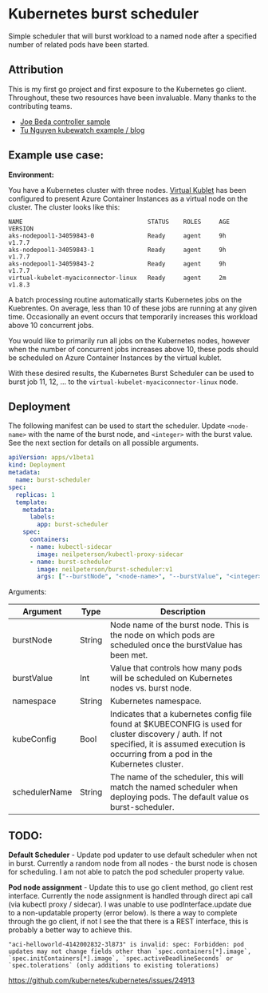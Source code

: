 # Kubernetes burst scheduler

Simple scheduler that will burst workload to a named node after a specified number of related pods have been started.

## Attribution

This is my first go project and first exposure to the Kubernetes go client. Throughout, these two resources have been invaluable. Many thanks to the contributing teams.

- [Joe Beda controller sample](https://github.com/jbeda/tgik-controller)
- [Tu Nguyen kubewatch example / blog](https://engineering.bitnami.com/articles/kubewatch-an-example-of-kubernetes-custom-controller.html)

## Example use case:

**Environment:**

You have a Kubernetes cluster with three nodes. [Virtual Kublet](https://github.com/virtual-kubelet/virtual-kubelet) has been configured to present Azure Container Instances as a virtual node on the cluster. The cluster looks like this:

```
NAME                                   STATUS    ROLES     AGE       VERSION
aks-nodepool1-34059843-0               Ready     agent     9h        v1.7.7
aks-nodepool1-34059843-1               Ready     agent     9h        v1.7.7
aks-nodepool1-34059843-2               Ready     agent     9h        v1.7.7
virtual-kubelet-myaciconnector-linux   Ready     agent     2m        v1.8.3
```

A batch processing routine automatically starts Kubernetes jobs on the Kuebrentes. On average, less than 10 of these jobs are running at any given time. Occasionally an event occurs that temporarily increases this workload above 10 concurrent jobs. 

You would like to primarily run all jobs on the Kubernetes nodes, however when the number of concurrent jobs increases above 10, these pods should be scheduled on Azure Container Instances by the virtual kublet.

With these desired results, the Kubernetes Burst Scheduler can be used to burst job 11, 12, ... to the `virtual-kubelet-myaciconnector-linux` node.

## Deployment

The following manifest can be used to start the scheduler. Update `<node-name>` with the name of the burst node, and `<integer>` with the burst value. See the next section for details on all possible arguments.

```yaml
apiVersion: apps/v1beta1
kind: Deployment
metadata:
  name: burst-scheduler
spec:
  replicas: 1
  template:
    metadata:
      labels:
        app: burst-scheduler
    spec:
      containers:
      - name: kubectl-sidecar
        image: neilpeterson/kubectl-proxy-sidecar
      - name: burst-scheduler
        image: neilpeterson/burst-scheduler:v1
        args: ["--burstNode", "<node-name>", "--burstValue", "<integer>"]
```

Arguments:

| Argument | Type | Description |
|---|---|---|
| burstNode | String | Node name of the burst node. This is the node on which pods are scheduled once the burstValue has been met. |
| burstValue | Int | Value that controls how many pods will be scheduled on Kubernetes nodes vs. burst node. |
| namespace | String | Kubernetes namespace. |
| kubeConfig | Bool | Indicates that a kubernetes config file found at $KUBECONFIG is used for cluster discovery / auth. If not specified, it is assumed execution is occurring from a pod in the Kubernetes cluster. |
| schedulerName | String | The name of the scheduler, this will match the named scheduler when deploying pods. The default value os burst-scheduler. |

## TODO:

**Default Scheduler** - Update pod updater to use default scheduler when not in burst. Currently a random node from all nodes - the burst node is chosen for scheduling. I am not able to patch the pod scheduler property value.

**Pod node assignment** - Update this to use go client method, go client rest interface. Currently the node assignment is handled through direct api call (via kubectl proxy / sidecar). I was unable to use podInterface.update due to a non-updatable property (error below). Is there a way to complete through the go client, if not I see the that there is a REST interface, this is probably a better way to achieve this.

```
"aci-helloworld-4142002832-3l873" is invalid: spec: Forbidden: pod updates may not change fields other than `spec.containers[*].image`, `spec.initContainers[*].image`, `spec.activeDeadlineSeconds` or `spec.tolerations` (only additions to existing tolerations)
```

https://github.com/kubernetes/kubernetes/issues/24913